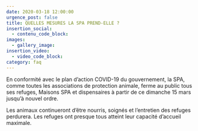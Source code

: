 ```yaml
---
date: 2020-03-18 12:00:00
urgence_post: false
title: QUELLES MESURES LA SPA PREND-ELLE ?
insertion_social:
  - contenu_code_block:
images:
  - gallery_image:
insertion_video:
  - video_code_block:
category: faq
---
```


En conformit&eacute; avec le plan d’action COVID-19 du gouvernement, la SPA, comme toutes les associations de protection animale, ferme au public tous ses refuges, Maisons SPA et dispensaires &agrave; partir de ce dimanche 15 mars jusqu’&agrave; nouvel ordre.

Les animaux continueront d’&ecirc;tre nourris, soign&eacute;s et l’entretien des refuges perdurera. Les refuges ont presque tous atteint leur capacit&eacute; d’accueil maximale.